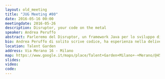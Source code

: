 ```yaml
---
layout: old_meeting
title: "JUG Meeting #80"
date: 2016-05-16 00:00
meetingdate: 2016-05-26
description: Disruptor, your code on the metal
speaker: Andrea Peruffo
abstract: Parleremo del Disruptor, un framework Java per lo sviluppo di applicazioni ad alte performance, proveremo a capire come poco codice e ben scritto permette di raggiungere latenze ai limiti dell'hardware sfruttandone la potenza dei nostri processori.
bio: Andrea Peruffo di solito scrive codice, ha esperienza nella delivery di progetti che vanno dalle architetture scalabili per il cloud ai sistemi embedded. Lavora in Unicredit R&D cercando di spingere i limiti della tecnologia per un futuro migliore.
location: Talent Garden
address: Via Merano 16 - Milano
map: https://www.google.it/maps/place/Talent+Garden+Milano+-+Merano/@45.4969928,9.2190246,17z/data=!4m5!3m4!1s0x0:0xd2ec0047ea24ab80!8m2!3d45.4973345!4d9.2213021
slides:
video:
code:
---
```

